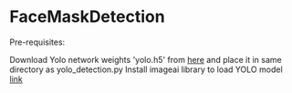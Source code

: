 # FaceMaskDetection

Pre-requisites:

Download Yolo network weights 'yolo.h5' from [here](https://github.com/OlafenwaMoses/ImageAI/releases/download/1.0/yolo.h5) and place it in same directory as yolo_detection.py
Install imageai library to load YOLO model [link](https://anaconda.org/powerai/imageai) 
